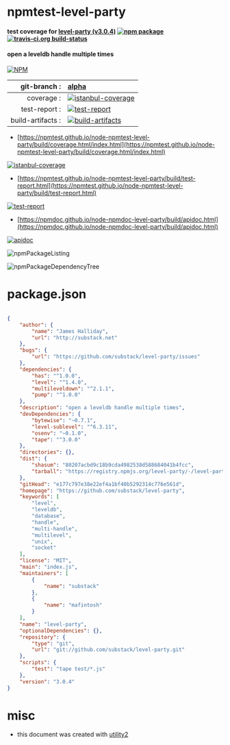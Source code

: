 # npmtest-level-party

#### test coverage for  [level-party (v3.0.4)](https://github.com/substack/level-party)  [![npm package](https://img.shields.io/npm/v/npmtest-level-party.svg?style=flat-square)](https://www.npmjs.org/package/npmtest-level-party) [![travis-ci.org build-status](https://api.travis-ci.org/npmtest/node-npmtest-level-party.svg)](https://travis-ci.org/npmtest/node-npmtest-level-party)

#### open a leveldb handle multiple times

[![NPM](https://nodei.co/npm/level-party.png?downloads=true&downloadRank=true&stars=true)](https://www.npmjs.com/package/level-party)

| git-branch : | [alpha](https://github.com/npmtest/node-npmtest-level-party/tree/alpha)|
|--:|:--|
| coverage : | [![istanbul-coverage](https://npmtest.github.io/node-npmtest-level-party/build/coverage.badge.svg)](https://npmtest.github.io/node-npmtest-level-party/build/coverage.html/index.html)|
| test-report : | [![test-report](https://npmtest.github.io/node-npmtest-level-party/build/test-report.badge.svg)](https://npmtest.github.io/node-npmtest-level-party/build/test-report.html)|
| build-artifacts : | [![build-artifacts](https://npmtest.github.io/node-npmtest-level-party/glyphicons_144_folder_open.png)](https://github.com/npmtest/node-npmtest-level-party/tree/gh-pages/build)|

- [https://npmtest.github.io/node-npmtest-level-party/build/coverage.html/index.html](https://npmtest.github.io/node-npmtest-level-party/build/coverage.html/index.html)

[![istanbul-coverage](https://npmtest.github.io/node-npmtest-level-party/build/screenCapture.buildCi.browser.%252Ftmp%252Fbuild%252Fcoverage.lib.html.png)](https://npmtest.github.io/node-npmtest-level-party/build/coverage.html/index.html)

- [https://npmtest.github.io/node-npmtest-level-party/build/test-report.html](https://npmtest.github.io/node-npmtest-level-party/build/test-report.html)

[![test-report](https://npmtest.github.io/node-npmtest-level-party/build/screenCapture.buildCi.browser.%252Ftmp%252Fbuild%252Ftest-report.html.png)](https://npmtest.github.io/node-npmtest-level-party/build/test-report.html)

- [https://npmdoc.github.io/node-npmdoc-level-party/build/apidoc.html](https://npmdoc.github.io/node-npmdoc-level-party/build/apidoc.html)

[![apidoc](https://npmdoc.github.io/node-npmdoc-level-party/build/screenCapture.buildCi.browser.%252Ftmp%252Fbuild%252Fapidoc.html.png)](https://npmdoc.github.io/node-npmdoc-level-party/build/apidoc.html)

![npmPackageListing](https://npmtest.github.io/node-npmtest-level-party/build/screenCapture.npmPackageListing.svg)

![npmPackageDependencyTree](https://npmtest.github.io/node-npmtest-level-party/build/screenCapture.npmPackageDependencyTree.svg)



# package.json

```json

{
    "author": {
        "name": "James Halliday",
        "url": "http://substack.net"
    },
    "bugs": {
        "url": "https://github.com/substack/level-party/issues"
    },
    "dependencies": {
        "has": "^1.0.0",
        "level": "^1.4.0",
        "multileveldown": "^2.1.1",
        "pump": "^1.0.0"
    },
    "description": "open a leveldb handle multiple times",
    "devDependencies": {
        "bytewise": "~0.7.1",
        "level-sublevel": "^6.3.11",
        "osenv": "~0.1.0",
        "tape": "^3.0.0"
    },
    "directories": {},
    "dist": {
        "shasum": "80207acbd9c18b9cda4982538d588684041b4fcc",
        "tarball": "https://registry.npmjs.org/level-party/-/level-party-3.0.4.tgz"
    },
    "gitHead": "e177c797e38e22ef4a1bf40b5292314c776e561d",
    "homepage": "https://github.com/substack/level-party",
    "keywords": [
        "level",
        "leveldb",
        "database",
        "handle",
        "multi-handle",
        "multilevel",
        "unix",
        "socket"
    ],
    "license": "MIT",
    "main": "index.js",
    "maintainers": [
        {
            "name": "substack"
        },
        {
            "name": "mafintosh"
        }
    ],
    "name": "level-party",
    "optionalDependencies": {},
    "repository": {
        "type": "git",
        "url": "git://github.com/substack/level-party.git"
    },
    "scripts": {
        "test": "tape test/*.js"
    },
    "version": "3.0.4"
}
```



# misc
- this document was created with [utility2](https://github.com/kaizhu256/node-utility2)
